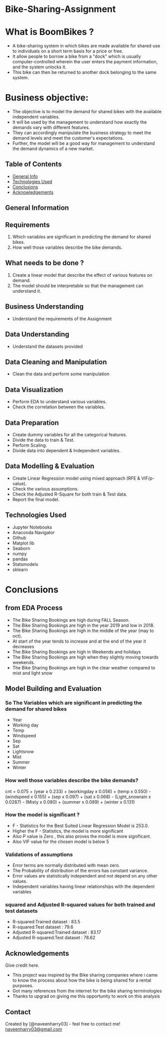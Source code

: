 # Bike-Sharing-Assignment

# What is BoomBikes ?

- A bike-sharing system in which bikes are made available for shared use to individuals on a short term basis for a price or free. 
- It allow people to borrow a bike from a "dock" which is usually computer-controlled wherein the user enters the payment information, and the system unlocks it. 
- This bike can then be returned to another dock belonging to the same system.


# Business objective: 

- The objective is to model the demand for shared bikes with the available independent variables. 
- It will be used by the management to understand how exactly the demands vary with different features. 
- They can accordingly manipulate the business strategy to meet the demand levels and meet the customer's expectations. 
- Further, the model will be a good way for management to understand the demand dynamics of a new market. 


## Table of Contents
* [General Info](#general-information)
* [Technologies Used](#technologies-used)
* [Conclusions](#conclusions)
* [Acknowledgements](#acknowledgements)


## General Information
## Requirements

1. Which variables are significant in predicting the demand for shared bikes.
2. How well those variables describe the bike demands.

## What needs to be done ?

1. Create a linear model that describe the effect of various features on demand.
2. The model should be interpretable so that the management can understand it.


## Business Understanding
- Understand the requirements of the Assignment

## Data Understanding
- Understand the datasets provided

## Data Cleaning and Manipulation
- Clean the data and perform some manipulation

## Data Visualization
- Perform EDA to understand various variables.
- Check the correlation between the variables.

## Data Preparation
- Create dummy variables for all the categorical features.
- Divide the data to train & Test.
- Perform Scaling.
- Divide data into dependent & Independent variables.

## Data Modelling & Evaluation
- Create Linear Regression model using mixed approach (RFE & VIF/p-value).
- Check the various assumptions.
- Check the Adjusted R-Square for both train & Test data.
- Report the final model.

## Technologies Used
- Jupyter Notebooks
- Anaconda Navigator
- Github
- Matplot lib
- Seaborn
- numpy
- pandas
- Statsmodels
- sklearn

# Conclusions
## from EDA Process

- The Bike Sharing Bookings are high during FALL Season.
- The Bike Sharing Bookings are high in the year 2019 and low in 2018.
- The Bike Sharing Bookings are high in the middle of the year (may to oct).
- At start of the year tends to increase and at the end of the year it decreases
- The Bike Sharing Bookings are high in Weekends and holidays
- The Bike Sharing Bookings are high when they slightly moving towards weekends.
- The Bike Sharing Bookings are high in the clear weather compared to mist and light snow

## Model Building and Evaluation
### So The Variables which are significant in predicting the demand for shared bikes

- Year
- Working day
- Temp
- Windspeed
- Sep
- Sat
- Lightsnow
- Mist
- Summer
- Winter

### How well those variables describe the bike demands?

cnt = 0.075 + (year x 0.233) + (workingday x 0.056) + (temp x 0.550) - (windspeed x 0.155) + (sep x 0.097) + (sat x 0.068) - (Light_snowrain x 0.0287) - (Misty x 0.080) + (summer x 0.089) + (winter x 0.131)

### How the model is significant ?

- F - Statistics for the Best Suited Linear Regression Model is 253.0.
- Higher the F - Statistics, the model is more significant
- Also P value is Zero , this also proves the model is more significant.
- Also VIF value for the chosen model is below 5


### Validations of assumptions

- Error terms are normally distributed with mean zero.
- The Probability of distribution of the errors has constant variance. 
- Error values are statistically independent and not depend on any other values.
- Independent variables having linear relationships with the dependent variables

### squared and Adjusted R-squared values for both trained and test datasets

- R-squared:Trained dataset  : 83.5
- R-squared:Test dataset     : 79.6
- Adjusted R-squared:Trained dataset  : 83.17
- Adjusted R-squared:Test dataset     : 78.62

## Acknowledgements
Give credit here.
- This project was inspired by the Bike sharing companies where i came to know the process about how the bike is being shared for a rental purposes.
- Got many references from the internet for the bike sharing terminologies
- Thanks to upgrad on giving me this opportunity to work on this analysis

## Contact
Created by [@naveenharry03] - feel free to contact me! naveenharry03@gmail.com


<!-- As the libraries versions keep on changing, it is recommended to mention the version of library used in this project -->
